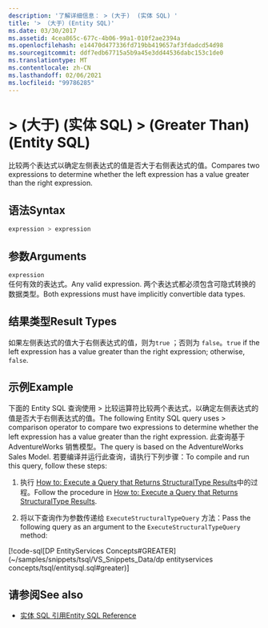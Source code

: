 ```yaml
---
description: '了解详细信息： > (大于)  (实体 SQL) '
title: '> （大于）(Entity SQL)'
ms.date: 03/30/2017
ms.assetid: 4cea865c-677c-4b06-99a1-010f2ae2394a
ms.openlocfilehash: e14470d477336fd719bb419657af3fdadcd54d98
ms.sourcegitcommit: ddf7edb67715a5b9a45e3dd44536dabc153c1de0
ms.translationtype: MT
ms.contentlocale: zh-CN
ms.lasthandoff: 02/06/2021
ms.locfileid: "99786285"
---
```

# <a name="-greater-than-entity-sql"></a><span data-ttu-id="9e436-103">> (大于)  (实体 SQL) </span><span class="sxs-lookup"><span data-stu-id="9e436-103">> (Greater Than) (Entity SQL)</span></span>

<span data-ttu-id="9e436-104">比较两个表达式以确定左侧表达式的值是否大于右侧表达式的值。</span><span class="sxs-lookup"><span data-stu-id="9e436-104">Compares two expressions to determine whether the left expression has a value greater than the right expression.</span></span>  
  
## <a name="syntax"></a><span data-ttu-id="9e436-105">语法</span><span class="sxs-lookup"><span data-stu-id="9e436-105">Syntax</span></span>  
  
```sql  
expression > expression  
```  
  
## <a name="arguments"></a><span data-ttu-id="9e436-106">参数</span><span class="sxs-lookup"><span data-stu-id="9e436-106">Arguments</span></span>  

 `expression`  
 <span data-ttu-id="9e436-107">任何有效的表达式。</span><span class="sxs-lookup"><span data-stu-id="9e436-107">Any valid expression.</span></span> <span data-ttu-id="9e436-108">两个表达式都必须包含可隐式转换的数据类型。</span><span class="sxs-lookup"><span data-stu-id="9e436-108">Both expressions must have implicitly convertible data types.</span></span>  
  
## <a name="result-types"></a><span data-ttu-id="9e436-109">结果类型</span><span class="sxs-lookup"><span data-stu-id="9e436-109">Result Types</span></span>  

 <span data-ttu-id="9e436-110">如果左侧表达式的值大于右侧表达式的值，则为`true` ；否则为 `false`。</span><span class="sxs-lookup"><span data-stu-id="9e436-110">`true` if the left expression has a value greater than the right expression; otherwise, `false`.</span></span>  
  
## <a name="example"></a><span data-ttu-id="9e436-111">示例</span><span class="sxs-lookup"><span data-stu-id="9e436-111">Example</span></span>  

 <span data-ttu-id="9e436-112">下面的 Entity SQL 查询使用 > 比较运算符比较两个表达式，以确定左侧表达式的值是否大于右侧表达式的值。</span><span class="sxs-lookup"><span data-stu-id="9e436-112">The following Entity SQL query uses > comparison operator to compare two expressions to determine whether the left expression has a value greater than the right expression.</span></span> <span data-ttu-id="9e436-113">此查询基于 AdventureWorks 销售模型。</span><span class="sxs-lookup"><span data-stu-id="9e436-113">The query is based on the AdventureWorks Sales Model.</span></span> <span data-ttu-id="9e436-114">若要编译并运行此查询，请执行下列步骤：</span><span class="sxs-lookup"><span data-stu-id="9e436-114">To compile and run this query, follow these steps:</span></span>  
  
1. <span data-ttu-id="9e436-115">执行 [How to: Execute a Query that Returns StructuralType Results](../how-to-execute-a-query-that-returns-structuraltype-results.md)中的过程。</span><span class="sxs-lookup"><span data-stu-id="9e436-115">Follow the procedure in [How to: Execute a Query that Returns StructuralType Results](../how-to-execute-a-query-that-returns-structuraltype-results.md).</span></span>  
  
2. <span data-ttu-id="9e436-116">将以下查询作为参数传递给 `ExecuteStructuralTypeQuery` 方法：</span><span class="sxs-lookup"><span data-stu-id="9e436-116">Pass the following query as an argument to the `ExecuteStructuralTypeQuery` method:</span></span>  
  
 [!code-sql[DP EntityServices Concepts#GREATER](~/samples/snippets/tsql/VS_Snippets_Data/dp entityservices concepts/tsql/entitysql.sql#greater)]  
  
## <a name="see-also"></a><span data-ttu-id="9e436-117">请参阅</span><span class="sxs-lookup"><span data-stu-id="9e436-117">See also</span></span>

- [<span data-ttu-id="9e436-118">实体 SQL 引用</span><span class="sxs-lookup"><span data-stu-id="9e436-118">Entity SQL Reference</span></span>](entity-sql-reference.md)
